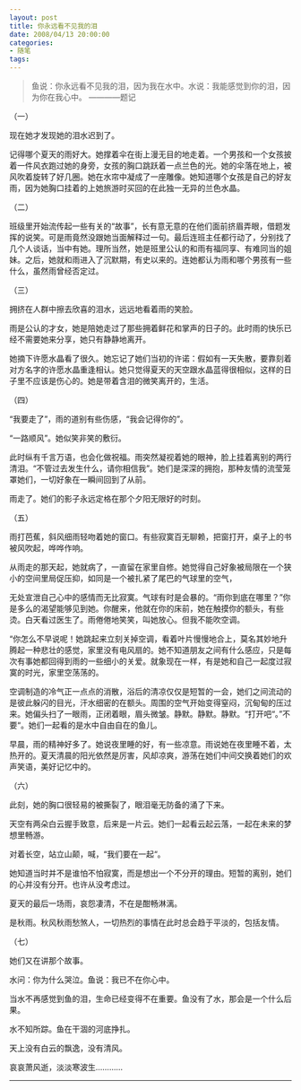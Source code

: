 ```yaml
---
layout: post
title: 你永远看不见我的泪
date: 2008/04/13 20:00:00
categories: 
- 随笔
tags: 
---
```


> 鱼说：你永远看不见我的泪，因为我在水中。水说：我能感觉到你的泪，因为你在我心中。 ————题记

（一）

现在她才发现她的泪水迟到了。

记得哪个夏天的雨好大。她撑着伞在街上漫无目的地走着。一个男孩和一个女孩披着一件风衣跑过她的身旁，女孩的胸口跳跃着一点兰色的光。她的伞落在地上，被风吹着旋转了好几圈。她在水帘中凝成了一座雕像。她知道哪个女孩是自己的好友雨，因为她胸口挂着的上她旅游时买回的在此独一无异的兰色水晶。

（二）

班级里开始流传起一些有关的“故事”，长有意无意的在他们面前挤眉弄眼，借题发挥的说笑。可是雨竟然没跟她当面解释过一句。最后连班主任都行动了，分别找了几个人谈话，当中有她。理所当然，她是班里公认的和雨有福同享、有难同当的姐妹。之后，她就和雨进入了沉默期，有史以来的。连她都认为雨和哪个男孩有一些什么，虽然雨曾经否定过。

（三）

拥挤在人群中擦去欣喜的泪水，远远地看着雨的笑脸。

雨是公认的才女，她是陪她走过了那些拥着鲜花和掌声的日子的。此时雨的快乐已经不需要她来分享，她只有静静地离开。

她摘下许愿水晶看了很久。她忘记了她们当初的许诺：假如有一天失散，要靠刻着对方名字的许愿水晶重逢相认。她只觉得夏天的天空跟水晶蓝得很相似，这样的日子里不应该是伤心的。她是带着含泪的微笑离开的，生活。

（四）

“我要走了”，雨的道别有些伤感，“我会记得你的”。

“一路顺风”。她似笑非笑的敷衍。

此时纵有千言万语，也会化做祝福。雨突然凝视着她的眼神，脸上挂着离别的两行清泪。“不管过去发生什么，请你相信我”。她们是深深的拥抱，那种友情的流莹笼罩她们，一切好象在一瞬间回到了从前。

雨走了。她们的影子永远定格在那个夕阳无限好的时刻。

（五）

雨打芭蕉，斜风细雨轻吻着她的窗口。有些寂寞百无聊赖，把窗打开，桌子上的书被风吹起，哗哗作响。

从雨走的那天起，她就病了，一直留在家里自修。她觉得自己好象被局限在一个狭小的空间里局促压抑，如同是一个被扎紧了尾巴的气球里的空气，

无处宣泄自己心中的感情而无比寂寞。气球有时是会暴的。“雨你到底在哪里？”你是多么的渴望能够见到她。你醒来，他就在你的床前，她在触摸你的额头，有些烫。白天看过医生了。雨倦倦地笑笑，叫她放心。但我不能吹空调。

“你怎么不早说呢！她跳起来立刻关掉空调，看着叶片慢慢地合上，莫名其妙地升腾起一种悲壮的感觉，家里没有电风扇的。她不知道朋友之间有什么感应，只是每次有事她都回得到雨的一些细小的关爱。就象现在一样，有是她和自己一起度过寂寞的时光，家里空荡荡的。

空调制造的冷气正一点点的消散，浴后的清凉仅仅是短暂的一会，她们之间流动的是彼此躲闪的目光，汗水细密的在额头。周围的空气开始变得窒闷，沉甸甸的压过来。她偏头扫了一眼雨，正闭着眼，眉头微皱。静默。静默。静默。“打开吧“。”不要“。她们一起看的是水中自由自在的鱼儿。

早晨，雨的精神好多了。她说夜里睡的好，有一些凉意。雨说她在夜里睡不着，太热开的。夏天清晨的阳光依然是厉害，风却凉爽，游荡在她们中间交换着她们的欢声笑语，美好记忆中的。

（六）

此刻，她的胸口很轻易的被撕裂了，眼泪毫无防备的涌了下来。

天空有两朵白云握手致意，后来是一片云。她们一起看云起云落，一起在未来的梦想里畅游。

对着长空，站立山颠，喊，“我们要在一起“。

她知道当时并不是谁怕不怕寂寞，而是想出一个不分开的理由。短暂的离别，她们的心并没有分开。也许从没考虑过。

夏天的最后一场雨，哀怨凄清，不在是酣畅淋漓。

是秋雨。秋风秋雨愁煞人，一切热烈的事情在此时总会趋于平淡的，包括友情。

（七）

她们又在讲那个故事。

水问：你为什么哭泣。鱼说：我已不在你心中。

当水不再感觉到鱼的泪，生命已经变得不在重要。鱼没有了水，那会是一个什么后果。

水不知所踪。鱼在干涸的河底挣扎。

天上没有白云的飘逸，没有清风。

哀哀萧风逝，淡淡寒波生…………

----------